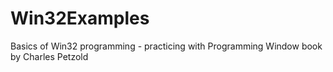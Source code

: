 # Win32Examples
Basics of Win32 programming - practicing with Programming Window book by Charles Petzold
